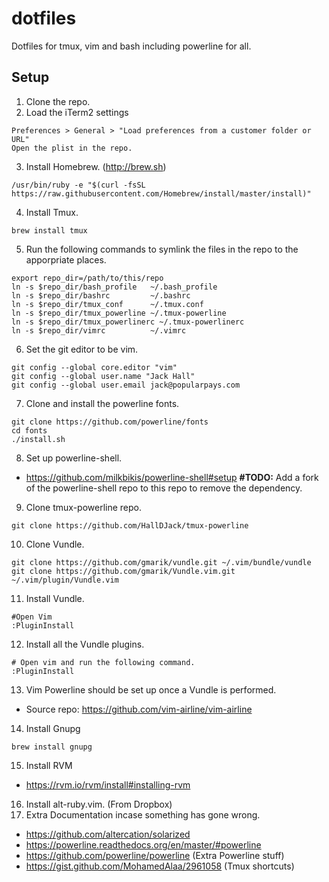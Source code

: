 # dotfiles
Dotfiles for tmux, vim and bash including powerline for all.

## Setup
1. Clone the repo.
2. Load the iTerm2 settings

  ```
  Preferences > General > "Load preferences from a customer folder or URL"
  Open the plist in the repo.
  ```
3. Install Homebrew. (http://brew.sh)

  ```
  /usr/bin/ruby -e "$(curl -fsSL https://raw.githubusercontent.com/Homebrew/install/master/install)"
  ```
4. Install Tmux.

  ```
  brew install tmux
  ```
5. Run the following commands to symlink the files in the repo to the apporpriate places.

  ```
  export repo_dir=/path/to/this/repo
  ln -s $repo_dir/bash_profile   ~/.bash_profile
  ln -s $repo_dir/bashrc         ~/.bashrc
  ln -s $repo_dir/tmux_conf      ~/.tmux.conf
  ln -s $repo_dir/tmux_powerline ~/.tmux-powerline
  ln -s $repo_dir/tmux_powerlinerc ~/.tmux-powerlinerc
  ln -s $repo_dir/vimrc          ~/.vimrc
  ```
6. Set the git editor to be vim.

  ```
  git config --global core.editor "vim"
  git config --global user.name "Jack Hall"
  git config --global user.email jack@popularpays.com
  ```
7. Clone and install the powerline fonts.

  ```
  git clone https://github.com/powerline/fonts
  cd fonts
  ./install.sh
  ```
8. Set up powerline-shell.
  - https://github.com/milkbikis/powerline-shell#setup **#TODO:** Add a fork of the powerline-shell repo to this repo to remove the dependency.
9. Clone tmux-powerline repo.

  ```
  git clone https://github.com/HallDJack/tmux-powerline
  ```
10. Clone Vundle.

  ```
  git clone https://github.com/gmarik/vundle.git ~/.vim/bundle/vundle
  git clone https://github.com/gmarik/Vundle.vim.git ~/.vim/plugin/Vundle.vim
  ```
11. Install Vundle.

  ```
  #Open Vim
  :PluginInstall
  ```
12. Install all the Vundle plugins.

  ```vim
  # Open vim and run the following command.
  :PluginInstall
  ```
13. Vim Powerline should be set up once a Vundle is performed.
  - Source repo: https://github.com/vim-airline/vim-airline
14. Install Gnupg

  ```
  brew install gnupg
  ```
15. Install RVM
  - https://rvm.io/rvm/install#installing-rvm
16. Install alt-ruby.vim. (From Dropbox)
17. Extra Documentation incase something has gone wrong.
  - https://github.com/altercation/solarized
  - https://powerline.readthedocs.org/en/master/#powerline
  - https://github.com/powerline/powerline (Extra Powerline stuff)
  - https://gist.github.com/MohamedAlaa/2961058 (Tmux shortcuts)
